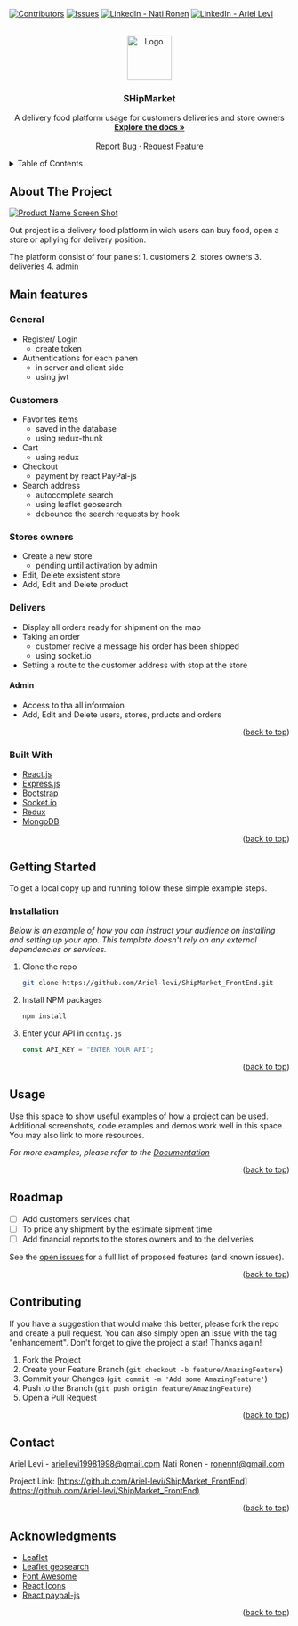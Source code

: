 <div id="top"></div>

<!-- PROJECT SHIELDS -->
<!--
*** I'm using markdown "reference style" links for readability.
*** Reference links are enclosed in brackets [ ] instead of parentheses ( ).
*** See the bottom of this document for the declaration of the reference variables
*** for contributors-url, forks-url, etc. This is an optional, concise syntax you may use.
*** https://www.markdownguide.org/basic-syntax/#reference-style-links
-->

[![Contributors][contributors-shield]][contributors-url]
[![Issues][issues-shield]][issues-url]
[![LinkedIn - Nati Ronen][linkedin-shield]][linkedin-nati-url]
[![LinkedIn - Ariel Levi][linkedin-shield]][linkedin-ariel-url]

<!-- PROJECT LOGO -->
<br />
<div align="center">
  <a href="https://github.com/othneildrew/Best-README-Template">
    <img src="images/logo.png" alt="Logo" width="80" height="80">
  </a>

  <h3 align="center">SHipMarket</h3>

  <p align="center">
    A delivery food platform usage for customers deliveries and store owners
    <br />
    <a href="https://github.com/Ariel-levi/ShipMarket_FrontEnd"><strong>Explore the docs »</strong></a>
    <br />
    <br />
    <a href="https://github.com/Ariel-levi/ShipMarket_FrontEnd/issues">Report Bug</a>
    ·
    <a href="https://github.com/Ariel-levi/ShipMarket_FrontEnd/issues">Request Feature</a>
  </p>
</div>

<!-- TABLE OF CONTENTS -->
<details>
  <summary>Table of Contents</summary>
  <ol>
    <li>
      <a href="#about-the-project">About The Project</a>
      <ul>
        <li><a href="#built-with">Built With</a></li>
      </ul>
    </li>
    <li>
      <a href="#getting-started">Getting Started</a>
      <ul>
        <li><a href="#prerequisites">Prerequisites</a></li>
        <li><a href="#installation">Installation</a></li>
      </ul>
    </li>
    <li><a href="#usage">Usage</a></li>
    <li><a href="#roadmap">Roadmap</a></li>
    <li><a href="#contributing">Contributing</a></li>
    <li><a href="#contact">Contact</a></li>
    <li><a href="#acknowledgments">Acknowledgments</a></li>
  </ol>
</details>

<!-- ABOUT THE PROJECT -->

## About The Project

[![Product Name Screen Shot][product-screenshot]](https://example.com)

Out project is a delivery food platform in wich users can buy food, open a store or apllying for delivery position.

The platform consist of four panels: 1. customers 2. stores owners 3. deliveries 4. admin

## Main features

### General
- Register/ Login
  * create token
- Authentications for each panen
  * in server and client side
  * using jwt

### Customers
- Favorites items
  * saved in the database
  * using redux-thunk
- Cart  
  * using redux
- Checkout
  * payment by react PayPal-js
- Search address
  * autocomplete search
  * using leaflet geosearch
  * debounce the search requests by hook

### Stores owners
- Create a new store
  * pending until activation by admin
- Edit, Delete exsistent store
- Add, Edit and Delete product

### Delivers
- Display all orders ready for shipment on the map
- Taking an order
  * customer recive a message his order has been shipped
  * using socket.io
- Setting a route to the customer address with stop at the store

#### Admin
- Access to tha all informaion
- Add, Edit and Delete users, stores, prducts and orders

<p align="right">(<a href="#top">back to top</a>)</p>

### Built With

- [React.js](https://reactjs.org/)
- [Express.js](https://expressjs.com/)
- [Bootstrap](https://getbootstrap.com)
- [Socket.io](https://socket.io/)
- [Redux](https://redux.js.org/)
- [MongoDB](https://www.mongodb.com/)

<p align="right">(<a href="#top">back to top</a>)</p>

<!-- GETTING STARTED -->

## Getting Started

To get a local copy up and running follow these simple example steps.

### Installation

_Below is an example of how you can instruct your audience on installing and setting up your app. This template doesn't rely on any external dependencies or services._

1. Clone the repo
   ```sh
   git clone https://github.com/Ariel-levi/ShipMarket_FrontEnd.git
   ```
2. Install NPM packages
   ```sh
   npm install
   ```
3. Enter your API in `config.js`
   ```js
   const API_KEY = "ENTER YOUR API";
   ```

<p align="right">(<a href="#top">back to top</a>)</p>

<!-- USAGE EXAMPLES -->

## Usage

Use this space to show useful examples of how a project can be used. Additional screenshots, code examples and demos work well in this space. You may also link to more resources.

_For more examples, please refer to the [Documentation](https://example.com)_

<p align="right">(<a href="#top">back to top</a>)</p>

<!-- ROADMAP -->

## Roadmap

- [ ] Add customers services chat
- [ ] To price any shipment by the estimate sipment time
- [ ] Add financial reports to the stores owners and to the deliveries

See the [open issues](https://github.com/Ariel-levi/ShipMarket_FrontEnd/issues) for a full list of proposed features (and known issues).

<p align="right">(<a href="#top">back to top</a>)</p>

<!-- CONTRIBUTING -->

## Contributing

If you have a suggestion that would make this better, please fork the repo and create a pull request. You can also simply open an issue with the tag "enhancement".
Don't forget to give the project a star! Thanks again!

1. Fork the Project
2. Create your Feature Branch (`git checkout -b feature/AmazingFeature`)
3. Commit your Changes (`git commit -m 'Add some AmazingFeature'`)
4. Push to the Branch (`git push origin feature/AmazingFeature`)
5. Open a Pull Request

<p align="right">(<a href="#top">back to top</a>)</p>

<!-- CONTACT -->

## Contact

Ariel Levi - ariellevi19981998@gmail.com
Nati Ronen - ronennt@gmail.com

Project Link: [https://github.com/Ariel-levi/ShipMarket_FrontEnd](https://github.com/Ariel-levi/ShipMarket_FrontEnd)

<p align="right">(<a href="#top">back to top</a>)</p>

<!-- ACKNOWLEDGMENTS -->

## Acknowledgments

- [Leaflet](https://leafletjs.com/reference.html)
- [Leaflet geosearch](https://smeijer.github.io/leaflet-geosearch/)
- [Font Awesome](https://fontawesome.com)
- [React Icons](https://react-icons.github.io/react-icons/search)
- [React paypal-js](https://github.com/paypal/react-paypal-js)

<p align="right">(<a href="#top">back to top</a>)</p>

<!-- MARKDOWN LINKS & IMAGES -->
<!-- https://www.markdownguide.org/basic-syntax/#reference-style-links -->

[contributors-shield]: https://img.shields.io/github/contributors/othneildrew/Best-README-Template.svg?style=for-the-badge
[contributors-url]: https://github.com/Ariel-levi/ShipMarket_backEnd/graphs/contributors
[forks-shield]: https://img.shields.io/github/forks/othneildrew/Best-README-Template.svg?style=for-the-badge
[forks-url]: https://github.com/othneildrew/Best-README-Template/network/members
[stars-shield]: https://img.shields.io/github/stars/othneildrew/Best-README-Template.svg?style=for-the-badge
[stars-url]: https://github.com/othneildrew/Best-README-Template/stargazers
[issues-shield]: https://img.shields.io/github/issues/othneildrew/Best-README-Template.svg?style=for-the-badge
[issues-url]: https://github.com/othneildrew/Best-README-Template/issues
[linkedin-shield]: https://img.shields.io/badge/-LinkedIn-black.svg?style=for-the-badge&logo=linkedin&colorB=555
[linkedin-nati-url]: www.linkedin.com/in/nati-ronen
[linkedin-ariel-url]: https://www.linkedin.com/in/ariel-levi1998/
[product-screenshot]: images/screenshot.png
